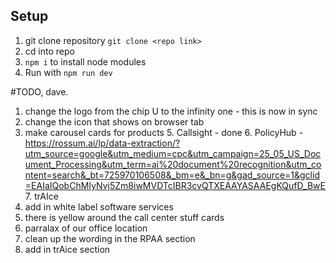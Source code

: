 ## Setup
1. git clone repository `git clone <repo link>`
2. cd into repo
3. `npm i` to install node modules
4. Run with `npm run dev`




#TODO, dave.
1. change the logo from the chip U to the infinity one - this is now in sync
2. change the icon that shows on browser tab
4. make carousel cards for products
   5. Callsight - done
   6. PolicyHub - https://rossum.ai/lp/data-extraction/?utm_source=google&utm_medium=cpc&utm_campaign=25_05_US_Document_Processing&utm_term=ai%20document%20recognition&utm_content=search&_bt=725970106508&_bm=e&_bn=g&gad_source=1&gclid=EAIaIQobChMIyNvj5Zm8iwMVDTcIBR3cvQTXEAAYASAAEgKQufD_BwE
   7. trAIce 
5. add in white label software services
7. there is yellow around the call center stuff cards
8. parralax of our office location
9. clean up the wording in the RPAA section
10. add in trAice section



